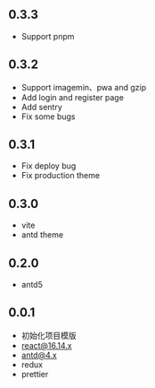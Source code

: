 
## 0.3.3

- Support pnpm

## 0.3.2

- Support imagemin、pwa and gzip
- Add login and register page
- Add sentry
- Fix some bugs
  
## 0.3.1

- Fix deploy bug
- Fix production theme

## 0.3.0

- vite
- antd theme

## 0.2.0

- antd5
## 0.0.1

- 初始化项目模版
- react@16.14.x
- antd@4.x
- redux
- prettier
